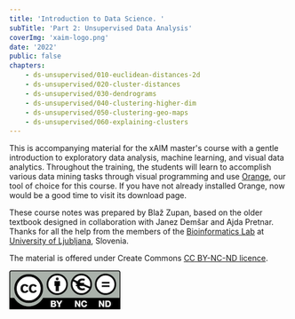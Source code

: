 ```yaml
---
title: 'Introduction to Data Science. '
subTitle: 'Part 2: Unsupervised Data Analysis'
coverImg: 'xaim-logo.png'
date: '2022'
public: false
chapters:
    - ds-unsupervised/010-euclidean-distances-2d
    - ds-unsupervised/020-cluster-distances
    - ds-unsupervised/030-dendrograms
    - ds-unsupervised/040-clustering-higher-dim
    - ds-unsupervised/050-clustering-geo-maps
    - ds-unsupervised/060-explaining-clusters
---
```


This is accompanying material for the xAIM master's course with a gentle introduction to exploratory data analysis, machine learning, and visual data analytics. Throughout the training, the students will learn to accomplish various data mining tasks through visual programming and use [Orange](http://orangedatamining.com), our tool of choice for this course. If you have not already installed Orange, now would be a good time to visit its download page.

These course notes was prepared by Blaž Zupan, based on the older textbook designed in collaboration with Janez Demšar and Ajda Pretnar. Thanks for all the help from the members of the [Bioinformatics Lab](http://biolab.si) at [University of Ljubljana](http://www.uni-lj.si), Slovenia.

The material is offered under Create Commons [CC BY-NC-ND licence](https://creativecommons.org/licenses/by-nc-nd/4.0/).

![](cc-by-nc-nd.png)